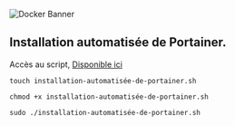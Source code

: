 ![Docker Banner](https://thingsolver.com/wp-content/uploads/docker-cover.png)

## Installation automatisée de Portainer.

Accès au script,
[Disponible ici](installation-automatisée-de-portainer.md)
```
touch installation-automatisée-de-portainer.sh
```
```
chmod +x installation-automatisée-de-portainer.sh
```
```
sudo ./installation-automatisée-de-portainer.sh
```
